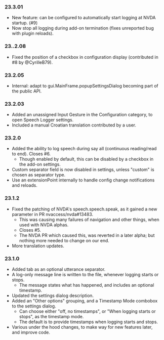 ### 23.3.01

* New feature: can be configured to automatically start logging at NVDA startup. (#9)
* Now stop all logging during add-on termination (fixes unreported bug with plugin reloads).

### 23..2.08

* Fixed the position of a checkbox in configuration display (contributed in #8 by @CyrilleB79).

### 23.2.05

* Internal: adapt to gui.MainFrame.popupSettingsDialog becoming part of the public API.

### 23.2.03

* Added an unassigned Input Gesture in the Configuration category, to open Speech Logger settings.
* Included a manual Croatian translation contributed by a user.

### 23.2.0

* Added the ability to log speech during say all (continuous reading/read to end). Closes #6.
    + Though enabled by default, this can be disabled by a checkbox in the add-on settings.
* Custom separator field is now disabled in settings, unless "custom" is chosen as separator type.
* Use an extensionPoint internally to handle config change notifications and reloads.

### 23.1.2

* Fixed the patching of NVDA's speech.speech.speak, as it gained a new parameter in PR nvaccess/nvda#13483.
    + This was causing many failures of navigation and other things, when used with NVDA alphas.
    + Closes #5.
    + The NVDA PR which caused this, was reverted in a later alpha; but nothing more needed to change on our end.
* More translation updates.

### 23.1.0

* Added tab as an optional utterance separator.
* A log-only message line is written to the file, whenever logging starts or stops.
    - The message states what has happened, and includes an optional timestamp.
* Updated the settings dialog description.
* Added an "Other options" grouping, and a Timestamp Mode combobox to the settings dialog.
    - Can choose either "off, no timestamps", or "When logging starts or stops", as the timestamp mode.
    - The default is to provide timestamps when logging starts and stops.
* Various under the hood changes, to make way for new features later, and improve code.
